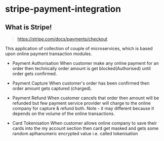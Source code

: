 # stripe-payment-integration

## What is Stripe!
> https://stripe.com/docs/payments/checkout

This application of collection of couple of microservices, which is based upon online payment transaction modules.
- Payment Authorisation
  When customer make any online payment for an order then technically order amount is get blocked(Authorised) until order gets confirmed. 

- Payment Capture
  When customer's order has been confirmed then order amount gets captured (charged).

- Payment Refund
  When customer cancels that order then amount will be refunded but few payment service provider will charge to the online company for capture & refund both. 
  Note - it may different because it depends on the volume of the online transactions.

- Card Tokenisation
  When customer allows online company to save their cards into the my account section then card get masked and gets some random aplhanumeric encrypted value i.e. 
  called tokenisation 
